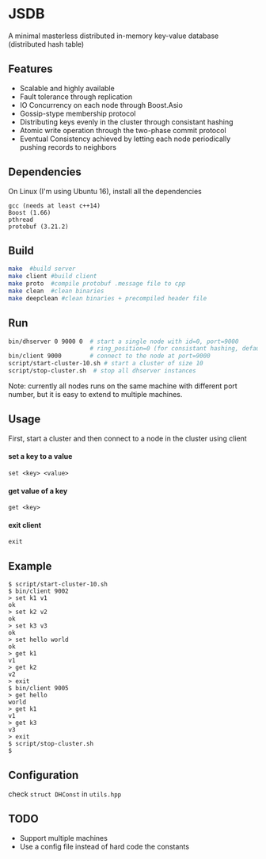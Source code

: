 # JSDB
A minimal masterless distributed in-memory key-value database (distributed hash table)

## Features
- Scalable and highly available
- Fault tolerance through replication
- IO Concurrency on each node through Boost.Asio
- Gossip-stype membership protocol
- Distributing keys evenly in the cluster through consistant hashing
- Atomic write operation through the two-phase commit protocol
- Eventual Consistency achieved by letting each node periodically pushing records to neighbors

## Dependencies
On Linux (I'm using Ubuntu 16), install all the dependencies
```
gcc (needs at least c++14)
Boost (1.66)
pthread
protobuf (3.21.2)
```

## Build
```bash
make  #build server
make client #build client
make proto  #compile protobuf .message file to cpp
make clean  #clean binaries
make deepclean #clean binaries + precompiled header file
```

## Run
```bash
bin/dhserver 0 9000 0  # start a single node with id=0, port=9000
                       # ring_position=0 (for consistant hashing, default ring size = 65536)
bin/client 9000        # connect to the node at port=9000
script/start-cluster-10.sh # start a cluster of size 10
script/stop-cluster.sh  # stop all dhserver instances
```

Note: currently all nodes runs on the same machine with different port number, but it is easy to 
extend to multiple machines.

## Usage
First, start a cluster and then connect to a node in the cluster using client

#### set a key to a value
```
set <key> <value>
```

#### get value of a key
```
get <key>
```

#### exit client
```
exit
```

## Example
```
$ script/start-cluster-10.sh
$ bin/client 9002
> set k1 v1
ok
> set k2 v2
ok
> set k3 v3
ok
> set hello world
ok
> get k1
v1
> get k2
v2
> exit
$ bin/client 9005
> get hello
world
> get k1
v1
> get k3
v3
> exit
$ script/stop-cluster.sh
$
```


## Configuration
check `struct DHConst` in `utils.hpp`

## TODO
- Support multiple machines
- Use a config file instead of hard code the constants
